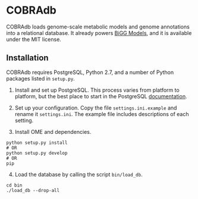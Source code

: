 # COBRAdb

COBRAdb loads genome-scale metabolic models and genome annotations into a
relational database. It already powers [BiGG Models](http://bigg.ucsd.edu), and
it is available under the MIT license.

## Installation

COBRAdb requires PostgreSQL, Python 2.7, and a number of Python packages listed
in `setup.py`.

1. Install and set up PostgreSQL. This process varies from platform to platform,
   but the best place to start in the PostgreSQL
   [documentation](https://www.postgresql.org/docs/).

2. Set up your configuration. Copy the file `settings.ini.example` and rename it
   `settings.ini`. The example file includes descriptions of each setting.

3. Install OME and dependencies.

```
python setup.py install
# OR
python setup.py develop
# OR
pip
```

4. Load the database by calling the script `bin/load_db`.

```
cd bin
./load_db --drop-all
```
